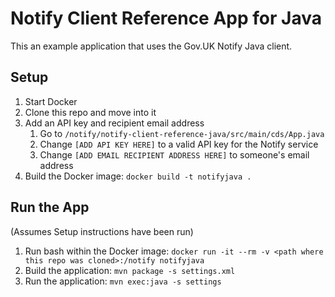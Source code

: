 # Notify Client Reference App for Java

This an example application that uses the Gov.UK Notify Java client.

## Setup

1. Start Docker
1. Clone this repo and move into it
1. Add an API key and recipient email address
    1. Go to `/notify/notify-client-reference-java/src/main/cds/App.java`
    1. Change `[ADD API KEY HERE]` to a valid API key for the Notify service
    1. Change `[ADD EMAIL RECIPIENT ADDRESS HERE]` to someone's email address
1. Build the Docker image: `docker build -t notifyjava .`

## Run the App

(Assumes Setup instructions have been run)

1. Run bash within the Docker image: `docker run -it --rm -v <path where this repo was cloned>:/notify notifyjava`
1. Build the application: `mvn package -s settings.xml`
1. Run the application: `mvn exec:java -s settings`
